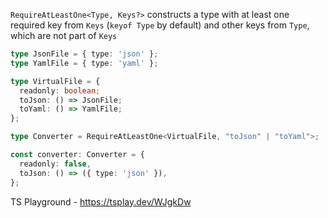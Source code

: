 `RequireAtLeastOne<Type, Keys?>` constructs a type with at least one required key from `Keys` (`keyof Type` by default) and other keys from `Type`, which are not part of `Keys`

```ts
type JsonFile = { type: 'json' };
type YamlFile = { type: 'yaml' };

type VirtualFile = {
  readonly: boolean;
  toJson: () => JsonFile;
  toYaml: () => YamlFile;
};

type Converter = RequireAtLeastOne<VirtualFile, "toJson" | "toYaml">;

const converter: Converter = {
  readonly: false,
  toJson: () => ({ type: 'json' }),
};
```

TS Playground - https://tsplay.dev/WJgkDw
